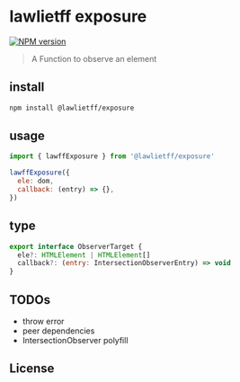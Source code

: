# lawlietff exposure

[![NPM version](https://img.shields.io/npm/v/@lawlietff/exposure?color=a1b858&label=)](https://www.npmjs.com/package/@lawlietff/core)

> A Function to observe an element

## install

```bash
npm install @lawlietff/exposure
```

## usage

```js
import { lawffExposure } from '@lawlietff/exposure'

lawffExposure({
  ele: dom,
  callback: (entry) => {},
})
```

## type
```js
export interface ObserverTarget {
  ele?: HTMLElement | HTMLElement[]
  callback?: (entry: IntersectionObserverEntry) => void
}
```

## TODOs

- throw error
- peer dependencies
- IntersectionObserver polyfill

## License
